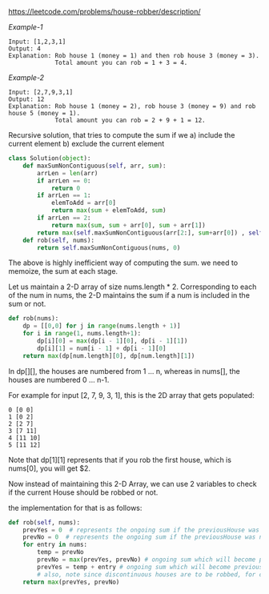 https://leetcode.com/problems/house-robber/description/

*Example-1*

```
Input: [1,2,3,1]
Output: 4
Explanation: Rob house 1 (money = 1) and then rob house 3 (money = 3).
             Total amount you can rob = 1 + 3 = 4.

```

*Example-2*
```
Input: [2,7,9,3,1]
Output: 12
Explanation: Rob house 1 (money = 2), rob house 3 (money = 9) and rob house 5 (money = 1).
             Total amount you can rob = 2 + 9 + 1 = 12.
```

Recursive solution, that tries to compute the sum if we 
a) include the current element
b) exclude the current element

``` python
class Solution(object):
    def maxSumNonContiguous(self, arr, sum):
        arrLen = len(arr)
        if arrLen == 0:
            return 0
        if arrLen == 1:
            elemToAdd = arr[0]
            return max(sum + elemToAdd, sum)
        if arrLen == 2:
            return max(sum, sum + arr[0], sum + arr[1])
        return max(self.maxSumNonContiguous(arr[2:], sum+arr[0]) , self.maxSumNonContiguous(arr[1:], sum))
    def rob(self, nums):
        return self.maxSumNonContiguous(nums, 0)
```

The above is highly inefficient way of computing the sum. we need to memoize, the sum at each stage.

Let us maintain a 2-D array of size nums.length * 2.
Corresponding to each of the num in nums, the 2-D maintains the sum if a num is included in the sum or not.

``` python
def rob(nums):
    dp = [[0,0] for j in range(nums.length + 1)]
    for i in range(1, nums.length+1):
        dp[i][0] = max(dp[i - 1][0], dp[i - 1][1])
        dp[i][1] = num[i - 1] + dp[i - 1][0]
    return max(dp[num.length][0], dp[num.length][1])
```

In dp[][], the houses are numbered from 1 ... n, whereas in nums[], the houses are numbered 0 ... n-1.

For example for input [2, 7, 9, 3, 1], this is the 2D array that gets populated:
```
0 [0 0]
1 [0 2]
2 [2 7]
3 [7 11]
4 [11 10]
5 [11 12]
```

Note that dp[1][1] represents that if you rob the first house, which is nums[0], you will get $2.

Now instead of maintaining this 2-D Array, we can use 2 variables to check if the current House should be robbed or not.

the implementation for that is as follows:

``` python
def rob(self, nums):
    prevYes = 0  # represents the ongoing sum if the previousHouse was robbed
    prevNo = 0  # represents the ongoing sum if the previousHouse was not robbed
    for entry in nums:
        temp = prevNo
        prevNo = max(prevYes, prevNo) # ongoing sum which will become previous sum in next pass if we exclude the current house in the array
        prevYes = temp + entry # ongoing sum which will become previous sum in next pass if we include the current house in the array
        # also, note since discontinuous houses are to be robbed, for current house to be robbed the previous house shouldn't be robbed
    return max(prevYes, prevNo)
```